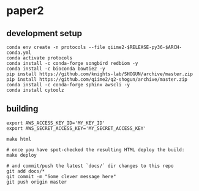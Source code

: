# paper2

## development setup

    conda env create -n protocols --file qiime2-$RELEASE-py36-$ARCH-conda.yml
    conda activate protocols
    conda install -c conda-forge songbird redbiom -y
    conda install -c bioconda bowtie2 -y
    pip install https://github.com/knights-lab/SHOGUN/archive/master.zip
    pip install https://github.com/qiime2/q2-shogun/archive/master.zip
    conda install -c conda-forge sphinx awscli -y
    conda install cytoolz

## building

    export AWS_ACCESS_KEY_ID='MY_KEY_ID'
    export AWS_SECRET_ACCESS_KEY='MY_SECRET_ACCESS_KEY'

    make html

    # once you have spot-checked the resulting HTML deploy the build:
    make deploy

    # and commit/push the latest `docs/` dir changes to this repo
    git add docs/*
    git commit -m "Some clever message here"
    git push origin master
